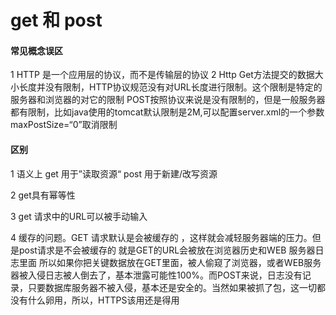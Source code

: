 # get 和 post 

#### 常见概念误区
1 HTTP 是一个应用层的协议，而不是传输层的协议
2 Http Get方法提交的数据大小长度并没有限制，HTTP协议规范没有对URL长度进行限制。这个限制是特定的服务器和浏览器的对它的限制 POST按照协议来说是没有限制的，但是一般服务器都有限制，比如java使用的tomcat默认限制是2M,可以配置server.xml的一个参数maxPostSize=“0”取消限制

#### 区别

1 语义上 get 用于”读取资源“ post 用于新建/改写资源

2 get具有幂等性

3 get 请求中的URL可以被手动输入

4 缓存的问题。GET 请求默认是会被缓存的 ，这样就会减轻服务器端的压力。但是post请求是不会被缓存的 就是GET的URL会被放在浏览器历史和WEB 服务器日志里面 所以如果你把关键数据放在GET里面，被人偷窥了浏览器，或者WEB服务器被入侵日志被人倒去了，基本泄露可能性100%。而POST来说，日志没有记录，只要数据库服务器不被入侵，基本还是安全的。当然如果被抓了包，这一切都没有什么卵用，所以，HTTPS该用还是得用
